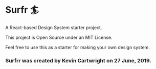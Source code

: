 # Surfr 🏄


A React-based Design System starter project.


This project is Open Source under an MIT License.


Feel free to use this as a starter for making your own design system.


### Surfrr was created by Kevin Cartwright on 27 June, 2019.